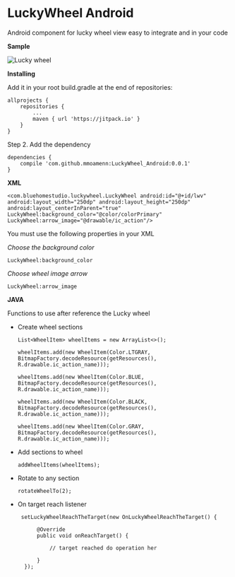 # LuckyWheel Android

Android component for lucky wheel view easy to integrate and 
  in your code 
 
 **Sample**
 
 ![Lucky wheel](https://github.com/mmoamenn/LuckyWheel_Android/blob/master/samples/videotogif_2017.04.24_01.42.22.gif)
  
 **Installing**
 
 Add it in your root build.gradle at the end of repositories:
 
 	allprojects {
 		repositories {
 			...
 			maven { url 'https://jitpack.io' }
 		}
 	}
 	
 Step 2. Add the dependency
 
 	dependencies {
 		compile 'com.github.mmoamenn:LuckyWheel_Android:0.0.1'
 	}
 	
 **XML**
 
 `<com.bluehomestudio.luckywheel.LuckyWheel
         android:id="@+id/lwv"
         android:layout_width="250dp"
         android:layout_height="250dp"
         android:layout_centerInParent="true"
         LuckyWheel:background_color="@color/colorPrimary"
         LuckyWheel:arrow_image="@drawable/ic_action"/>`
         
 You must use the following properties in your XML
 
 _Choose the background color_ 
 
 `LuckyWheel:background_color`
 
 _Choose wheel image arrow_ 
 
 `LuckyWheel:arrow_image`
 
 **JAVA**
 
 Functions to use after reference the Lucky wheel
 
 * Create wheel sections 
 
    `List<WheelItem> wheelItems = new ArrayList<>();`
 
    `wheelItems.add(new WheelItem(Color.LTGRAY, BitmapFactory.decodeResource(getResources(),
                 R.drawable.ic_action_name)));`
                 
    `wheelItems.add(new WheelItem(Color.BLUE, BitmapFactory.decodeResource(getResources(),
                 R.drawable.ic_action_name)));`
                 
    `wheelItems.add(new WheelItem(Color.BLACK, BitmapFactory.decodeResource(getResources(),
                 R.drawable.ic_action_name)));`
                 
    `wheelItems.add(new WheelItem(Color.GRAY, BitmapFactory.decodeResource(getResources(),
                 R.drawable.ic_action_name)));`
                 
 * Add sections to wheel  
 
    `addWheelItems(wheelItems);`
 
 * Rotate to any section 
 
    `rotateWheelTo(2);`
 
 * On target reach listener
 
        setLuckyWheelReachTheTarget(new OnLuckyWheelReachTheTarget() {
             
             @Override
             public void onReachTarget() {
             
                 // target reached do operation her    
             
             }
         });
